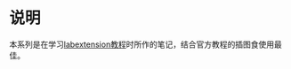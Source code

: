 # 说明
本系列是在学习[labextension教程](https://github.com/MMesch/labextension_tutorial#adding-new-menu-tabs-and-items)时所作的笔记，结合官方教程的插图食使用最佳。